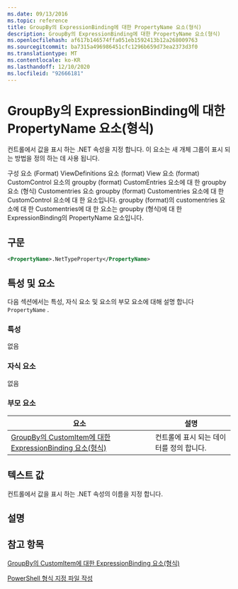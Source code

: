 ```yaml
---
ms.date: 09/13/2016
ms.topic: reference
title: GroupBy의 ExpressionBinding에 대한 PropertyName 요소(형식)
description: GroupBy의 ExpressionBinding에 대한 PropertyName 요소(형식)
ms.openlocfilehash: af617b146574ffa051eb1592413b12a268009763
ms.sourcegitcommit: ba7315a496986451cfc1296b659d73ea2373d3f0
ms.translationtype: MT
ms.contentlocale: ko-KR
ms.lasthandoff: 12/10/2020
ms.locfileid: "92666181"
---
```

# <a name="propertyname-element-for-expressionbinding-for-groupby-format"></a>GroupBy의 ExpressionBinding에 대한 PropertyName 요소(형식)

컨트롤에서 값을 표시 하는 .NET 속성을 지정 합니다. 이 요소는 새 개체 그룹이 표시 되는 방법을 정의 하는 데 사용 됩니다.

구성 요소 (Format) ViewDefinitions 요소 (format) View 요소 (format) CustomControl 요소의 groupby (format) CustomEntries 요소에 대 한 groupby 요소 (형식) Customentries 요소 groupby (format) Customentries 요소에 대 한 CustomControl 요소에 대 한 요소입니다. groupby (format)의 customentries 요소에 대 한 Customentries에 대 한 요소는 groupby (형식)에 대 한 ExpressionBinding의 PropertyName 요소입니다.

## <a name="syntax"></a>구문

```xml
<PropertyName>.NetTypeProperty</PropertyName>
```

## <a name="attributes-and-elements"></a>특성 및 요소

다음 섹션에서는 특성, 자식 요소 및 요소의 부모 요소에 대해 설명 합니다 `PropertyName` .

### <a name="attributes"></a>특성

없음

### <a name="child-elements"></a>자식 요소

없음

### <a name="parent-elements"></a>부모 요소

|요소|설명|
|-------------|-----------------|
|[GroupBy의 CustomItem에 대한 ExpressionBinding 요소(형식)](./expressionbinding-element-for-customitem-for-groupby-format.md)|컨트롤에 표시 되는 데이터를 정의 합니다.|

## <a name="text-value"></a>텍스트 값

컨트롤에서 값을 표시 하는 .NET 속성의 이름을 지정 합니다.

## <a name="remarks"></a>설명

## <a name="see-also"></a>참고 항목

[GroupBy의 CustomItem에 대한 ExpressionBinding 요소(형식)](./expressionbinding-element-for-customitem-for-groupby-format.md)

[PowerShell 형식 지정 파일 작성](./writing-a-powershell-formatting-file.md)
